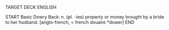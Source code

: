 TARGET DECK
ENGLISH

START
Basic
Dowry
Back: n. (pl. -ies) property or money brought by a bride to her husband. [anglo-french, = french douaire *dower]
END
